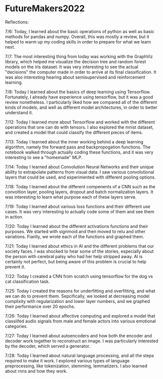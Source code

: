 # FutureMakers2022

Reflections:

7/6: Today, I learned about the basic operations of python as well as basic methods for pandas and numpy. Overall, this was mostly a review, but it helped to warm up my coding skills in order to prepare for what we learn next.

7/7: The most interesting thing from today was working with the GraphViz library, which helped me visualize the decision tree and random forest models on the iris dataset. It was very interesting to see the actual "decisions" the computer made in order to arrive at its final classification. It was also interesting hearing about semisupervised and reinforcement learning.

7/8: Today I learned about the basics of deep learning using Tensorflow. Fortunately, I already have experience using tensorflow, but it was a good review nonetheless. I particularly liked how we compared all of the different kinds of models, and well as different model architectures, in order to better understand it.

7/12: Today I learned more about Tensorflow and worked with the different operations that one can do with tensors. I also explored the mnist dataset, and created a model that could classify the different pieces of items.

7/13: Today I learned about the inner working behind a deep learning algorithm, namely the forward pass and backpropogation functions. The notebook walked through actually coding these functions, and it was very interesting to see a "homemade" MLP. 

7/14: Today I learned about Convolution Neural Networks and their unique ability to extrapolate patterns from visual data. I saw various convolutional layers that could be used, and experimented with different pooling options.

7/18: Today I learned about the different compenents of a CNN such as the convoltion layer, pooling layers, dropout and batch normalization layers. It was interesting to learn what purpose each of these layers serve.

7/19: Today I learned about various loss functions and their different use cases. It was very interesting to actually code some of them and see them in action.

7/20: Today I learned about the different activations functions and their purposes. We started with signmoid and then moved to relu and other variations. Fianlly, we wrote each of the functions and graphed them.

7/21: Today I learned about ethics in AI and the different problems that our society faces. I was shocked to hear some of the stories, especially about the person with cerebral palsy who had her help stripped away. AI is certainly not perfect, but being aware of this problem is crucial to help prevent it.

7/22: Today I created a CNN from scratch using tensorflow for the dog vs cat classification task.

7/25: Today I created the reasons for underfitting and overfitting, and what we can do to prevent them. Sepcifically, we looked at decreasing model complixity with regularization and lower layer numbers, and we graphed their performance over 20 epochs.

7/26: Today I learned about affective computing and explored a model that classiifed audio signals from male and female actors into various emotional categories. 

7/27: Today I learned about autoencoders and how both the encoder and decoder work together to reconstruct an image. I was particularly interested by the decoder, which served a generator.

7/28: Today I learned about natural language processing, and all the steps required to make it work. I explored various types of language preprocessing, like tokenization, stemming, lemmatizers. I also learned about rnns and how they work. 
